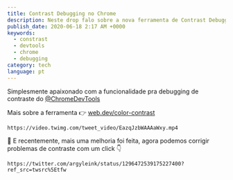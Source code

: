 ```yaml
---
title: Contrast Debugging no Chrome
description: Neste drop falo sobre a nova ferramenta de Contrast Debugging no Chrome.
publish_date: 2020-06-18 2:17 AM +0000
keywords:
  - constrast
  - devtools
  - chrome
  - debugging
category: tech
language: pt
---
```


Simplesmente apaixonado com a funcionalidade pra debugging de contraste do [@ChromeDevTools](https://twitter.com/ChromeDevTools)

Mais sobre a ferramenta 👉 [web.dev/color-contrast](https://web.dev/color-contrast)

```video
https://video.twimg.com/tweet_video/EazqJzbWAAAaWxy.mp4
```

🤩 E recentemente, mais uma melhoria foi feita, agora podemos corrigir problemas de contraste com um click 👇

```tweet
https://twitter.com/argyleink/status/1296472539175227400?ref_src=twsrc%5Etfw
```
